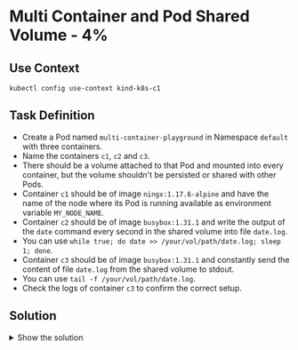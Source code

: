 # Multi Container and Pod Shared Volume - 4%

## Use Context

```shell
kubectl config use-context kind-k8s-c1
```

## Task Definition

- Create a Pod named `multi-container-playground` in Namespace `default` with three containers.
- Name the containers `c1`, `c2` and `c3`.
- There should be a volume attached to that Pod and mounted into every container, but the volume shouldn't be persisted or shared with other Pods.
- Container `c1` should be of image `ningx:1.17.6-alpine` and have the name of the node where its Pod is running available as environment variable `MY_NODE_NAME`.
- Container `c2` should be of image `busybox:1.31.1` and write the output of the `date` command every second in the shared volume into file `date.log`.
- You can use `while true; do date >> /your/vol/path/date.log; sleep 1; done`.
- Container `c3` should be of image `busybox:1.31.1` and constantly send the content of file `date.log` from the shared volume to stdout.
- You can use `tail -f /your/vol/path/date.log`.
- Check the logs of container `c3` to confirm the correct setup.

## Solution

<details>
  <summary>Show the solution</summary>

### Create the Pod YAML Template

```shell
k run multi-container-playground --image=nginx:1.17.6-alpine -o yaml --dry-run=client > 13.yaml
```

### YAML Definition Content

The important point in this task is to follow the requirements step by step.
- Create the first container with its requirements, env variable, know how to pass the Node Name.
- Define the `volumeMounts` and the `volume` definition of type `emptyDir`.
- Then create the second container with the `command` and `volumeMounts` definition.
- The third container is similar to the second one, pay attention to the `command` definition.
- Looks difficult but it is not.

```yaml
apiVersion: v1
kind: Pod
metadata:
  labels:
    run: multi-container-playground
  name: multi-container-playground
spec:
  containers:
  - image: nginx:1.17.6-alpine
    name: c1
    env:
      - name: MY_NODE_NAME
        valueFrom:
          fieldRef:
            fieldPath: spec.nodeName
    volumeMounts:
      - mountPath: /vol
        name: vol
    resources: {}
  - image: busybox:1.31.1
    name: c2
    command: ["sh", "-c", "while true; do date >> /vol/date.log; sleep 1; done"]
    volumeMounts:
    - mountPath: /vol
      name: vol
  - image: busybox:1.31.1
    name: c3
    command: ["sh", "-c", "tail -f /vol/date.log"]
    volumeMounts:
      - mountPath: /vol
        name: vol
  dnsPolicy: ClusterFirst
  restartPolicy: Always
  volumes:
    - name: vol
      emptyDir: {}
```

### Apply the YAML Definition

```shell
k apply -f 13.yaml
pod/multi-container-playground created
```

### Check the Pod

```shell
k get pod multi-container-playground
NAME                         READY   STATUS    RESTARTS   AGE
multi-container-playground   3/3     Running   0          51s
```

### Check the container c1

Check if container `c1` has the requested node name as env variable:

```shell
k exec multi-container-playground -c c1 -- env | grep MY
MY_NODE_NAME=cka-worker2
```

### Check the container c3

```shell
k logs multi-container-playground -c c3
Fri Oct 25 02:01:54 UTC 2024
Fri Oct 25 02:01:55 UTC 2024
Fri Oct 25 02:01:56 UTC 2024
Fri Oct 25 02:01:57 UTC 2024
Fri Oct 25 02:01:58 UTC 2024
Fri Oct 25 02:01:59 UTC 2024
Fri Oct 25 02:02:00 UTC 2024
```

## Clean the Environment

### Delete the Pod

```shell
k delete pod multi-container-playground
pod "multi-container-playground" deleted
```
</details>
